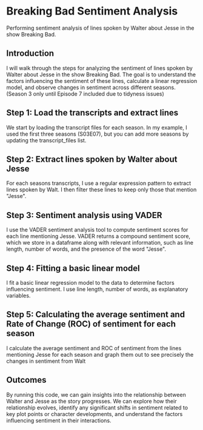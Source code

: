 # Breaking Bad Sentiment Analysis
Performing sentiment analysis of lines spoken by Walter about Jesse in the show Breaking Bad.

## Introduction
I will walk through the steps for analyzing the sentiment of lines spoken by Walter about Jesse in the show Breaking Bad. The goal is to understand the factors influencing the sentiment of these lines, calculate a linear regression model, and observe changes in sentiment across different seasons. (Season 3 only until Episode 7 included due to tidyness issues)

## Step 1: Load the transcripts and extract lines
We start by loading the transcript files for each season. In my example, I used the first three seasons (S03E07), but you can add more seasons by updating the transcript_files list.

## Step 2: Extract lines spoken by Walter about Jesse
For each seasons transcripts, I use a regular expression pattern to extract lines spoken by Walt. I then filter these lines to keep only those that mention "Jesse".

## Step 3: Sentiment analysis using VADER
I use the VADER sentiment analysis tool to compute sentiment scores for each line mentioning Jesse. VADER returns a compound sentiment score, which we store in a dataframe along with relevant information, such as line length, number of words, and the presence of the word "Jesse".

## Step 4: Fitting a basic linear model
I fit a basic linear regression model to the data to determine factors influencing sentiment. I use line length, number of words, as explanatory variables.

## Step 5: Calculating the average sentiment and Rate of Change (ROC) of sentiment for each season
I calculate the average sentiment and ROC of sentiment from the lines mentioning Jesse for each season and graph them out to see precisely the changes in sentiment from Walt

## Outcomes
By running this code, we can gain insights into the relationship between Walter and Jesse as the story progresses. We can explore how their relationship evolves, identify any significant shifts in sentiment related to key plot points or character developments, and understand the factors influencing sentiment in their interactions.
